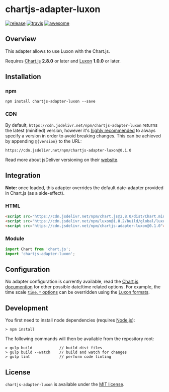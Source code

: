 # chartjs-adapter-luxon

[![release](https://img.shields.io/github/release/chartjs/chartjs-adapter-luxon.svg?style=flat-square&maxAge=600)](https://github.com/chartjs/chartjs-adapter-luxon/releases/latest) [![travis](https://img.shields.io/travis/chartjs/chartjs-adapter-luxon.svg?style=flat-square&maxAge=60)](https://travis-ci.org/chartjs/chartjs-adapter-luxon) [![awesome](https://awesome.re/badge-flat2.svg)](https://github.com/chartjs/awesome)

## Overview

This adapter allows to use Luxon with the Chart.js.

Requires [Chart.js](https://github.com/chartjs/Chart.js/releases) **2.8.0** or later and [Luxon](https://moment.github.io/luxon/) **1.0.0** or later.

## Installation

### npm

```
npm install chartjs-adapter-luxon --save
```

### CDN

By default, `https://cdn.jsdelivr.net/npm/chartjs-adapter-luxon` returns the latest (minified) version, however it's [highly recommended](https://www.jsdelivr.com/features) to always specify a version in order to avoid breaking changes. This can be achieved by appending `@{version}` to the URL:

```
https://cdn.jsdelivr.net/npm/chartjs-adapter-luxon@0.1.0
```

Read more about jsDeliver versioning on their [website](http://www.jsdelivr.com/).

## Integration

**Note:** once loaded, this adapter overrides the default date-adapter provided in Chart.js (as a side-effect).

### HTML

```html
<script src="https://cdn.jsdelivr.net/npm/chart.js@2.8.0/dist/Chart.min.js"></script>
<script src="https://cdn.jsdelivr.net/npm/luxon@1.8.2/build/global/luxon.min.js"></script>
<script src="https://cdn.jsdelivr.net/npm/chartjs-adapter-luxon@0.1.0"></script>
```

### Module

```javascript
import Chart from 'chart.js';
import 'chartjs-adapter-luxon';
```

## Configuration

No adapter configuration is currently available, read the [Chart.js documention](https://www.chartjs.org/docs/latest) for other possible date/time related options. For example, the time scale [`time.*` options](https://www.chartjs.org/docs/latest/axes/cartesian/time.html#configuration-options) can be overridden using the [Luxon formats](https://moment.github.io/luxon/docs/manual/formatting.html).

## Development

You first need to install node dependencies (requires [Node.js](https://nodejs.org/)):

```
> npm install
```

The following commands will then be available from the repository root:

```
> gulp build            // build dist files
> gulp build --watch    // build and watch for changes
> gulp lint             // perform code linting
```

## License

`chartjs-adapter-luxon` is available under the [MIT license](LICENSE.md).
